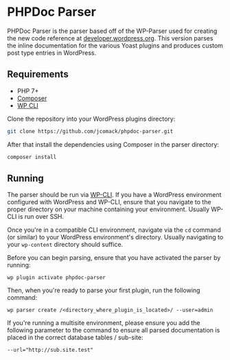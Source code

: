 # PHPDoc Parser

PHPDoc Parser is the parser based off of the WP-Parser used for creating the new code reference at [developer.wordpress.org](https://developer.wordpress.org/reference). This version parses the inline documentation for the various Yoast plugins and produces custom post type entries in WordPress.

## Requirements
* PHP 7+ 
* [Composer](https://getcomposer.org/)
* [WP CLI](https://wp-cli.org/)

Clone the repository into your WordPress plugins directory:

```bash
git clone https://github.com/jcomack/phpdoc-parser.git
```

After that install the dependencies using Composer in the parser directory:

```bash
composer install
```

## Running

The parser should be run via [WP-CLI](https://wp-cli.org/). If you have a WordPress environment configured with WordPress and WP-CLI, ensure that you navigate to the proper directory on your machine containing your environment. Usually WP-CLI is run over SSH.

Once you're in a compatible CLI environment, navigate via the `cd` command (or similar) to your WordPress environment's directory. Usually navigating to your `wp-content` directory should suffice.


Before you can begin parsing, ensure that you have activated the parser by running:

    wp plugin activate phpdoc-parser

Then, when you're ready to parse your first plugin, run the following command:

    wp parser create /<directory_where_plugin_is_located>/ --user=admin

If you're running a multisite environment, please ensure you add the following parameter to the command to ensure all parsed documentation is placed in the correct database tables / sub-site:

    --url="http://sub.site.test"

